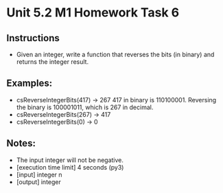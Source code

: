# Unit 5.2 M1 Homework Task 6

## Instructions
- Given an integer, write a function that reverses the bits (in binary) and returns the integer result.

## Examples:

- csReverseIntegerBits(417) -> 267
417 in binary is 110100001. Reversing the binary is 100001011, which is 267 in decimal.
- csReverseIntegerBits(267) -> 417
- csReverseIntegerBits(0) -> 0


## Notes:

- The input integer will not be negative.
- [execution time limit] 4 seconds (py3)
- [input] integer n
- [output] integer